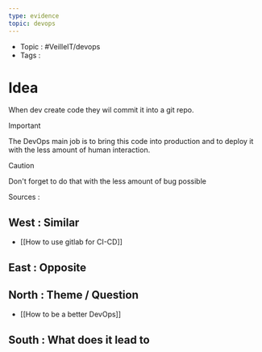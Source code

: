 ```yaml
---
type: evidence
topic: devops 
---
```

- Topic : #VeilleIT/devops 
- Tags : 

# Idea


When dev create code they wil commit it into a git repo.

> [!important] 
> The DevOps main job is to bring this code into production and to deploy it with the less amount of human interaction. 

> [!caution] 
> Don't forget to do that with the less amount of bug possible 


Sources :

## West : Similar

- [[How to use gitlab for CI-CD]]

## East : Opposite

## North : Theme / Question

- [[How to be a better DevOps]]

## South : What does it lead to

